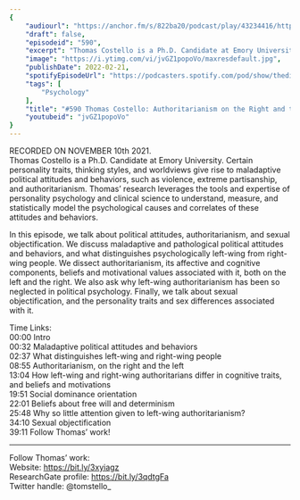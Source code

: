 ```yaml
---
{
	"audiourl": "https://anchor.fm/s/822ba20/podcast/play/43234416/https%3A%2F%2Fd3ctxlq1ktw2nl.cloudfront.net%2Fstaging%2F2021-10-12%2Ff0203b15-d3bc-e1df-b1db-eedfddfc7ef1.m4a",
	"draft": false,
	"episodeid": "590",
	"excerpt": "Thomas Costello is a Ph.D. Candidate at Emory University. Certain personality traits, thinking styles, and worldviews give rise to maladaptive political attitudes and behaviors, such as violence, extreme partisanship, and authoritarianism. Thomas’ research leverages the tools and expertise of personality psychology and clinical science to understand, measure, and statistically model the psychological causes and correlates of these attitudes and behaviors.",
	"image": "https://i.ytimg.com/vi/jvGZ1popoVo/maxresdefault.jpg",
	"publishDate": 2022-02-21,
	"spotifyEpisodeUrl": "https://podcasters.spotify.com/pod/show/thedissenter/episodes/590-Thomas-Costello-Authoritarianism-on-the-Right-and-the-Left--and-Sexual-Objectification-e1a5tlg",
	"tags": [
		"Psychology"
	],
	"title": "#590 Thomas Costello: Authoritarianism on the Right and the Left, and Sexual Objectification",
	"youtubeid": "jvGZ1popoVo"
}
---
```

RECORDED ON NOVEMBER 10th 2021.  
Thomas Costello is a Ph.D. Candidate at Emory University. Certain personality traits, thinking styles, and worldviews give rise to maladaptive political attitudes and behaviors, such as violence, extreme partisanship, and authoritarianism. Thomas’ research leverages the tools and expertise of personality psychology and clinical science to understand, measure, and statistically model the psychological causes and correlates of these attitudes and behaviors.

In this episode, we talk about political attitudes, authoritarianism, and sexual objectification. We discuss maladaptive and pathological political attitudes and behaviors, and what distinguishes psychologically left-wing from right-wing people. We dissect authoritarianism, its affective and cognitive components, beliefs and motivational values associated with it, both on the left and the right. We also ask why left-wing authoritarianism has been so neglected in political psychology. Finally, we talk about sexual objectification, and the personality traits and sex differences associated with it.

Time Links:  
<time>00:00</time> Intro  
<time>00:32</time> Maladaptive political attitudes and behaviors  
<time>02:37</time> What distinguishes left-wing and right-wing people  
<time>08:55</time> Authoritarianism, on the right and the left  
<time>13:04</time> How left-wing and right-wing authoritarians differ in cognitive traits, and beliefs and motivations  
<time>19:51</time> Social dominance orientation  
<time>22:01</time> Beliefs about free will and determinism  
<time>25:48</time> Why so little attention given to left-wing authoritarianism?  
<time>34:10</time> Sexual objectification  
<time>39:11</time> Follow Thomas’ work!

---

Follow Thomas’ work:  
Website: https://bit.ly/3xyiagz  
ResearchGate profile: https://bit.ly/3qdtgFa  
Twitter handle: @tomstello_
